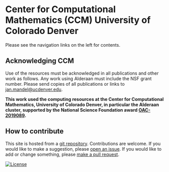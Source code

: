 # Center for Computational Mathematics (CCM) University of Colorado Denver

Please see the navigation links on the left for contents.

## Acknowledging CCM

Use of the resources must be acknowledged in all publications and other work as follows. Any work using Alderaan must include the NSF grant number. Please send copies of all publications or links to jan.mandel@ucdenver.edu.

**This work used the computing resources at the Center for Computational Mathematics, University of Colorado Denver, in particular the Alderaan cluster, supported by the National Science Foundation award [OAC-2019089](https://www.nsf.gov/awardsearch/showAward?AWD_ID=2019089).**

## How to contribute

This site is hosted from a [git repository](https://github.com/ccmucdenver/ccm-docs). Contributions are welcome. If you would like to make a suggestion, please [open an issue](https://github.com/ccmucdenver/ccm-docs/issues/new/choose). If you would like to add or change something, please [make a pull request](pull_request/).

[![License](https://img.shields.io/badge/License-Apache%202.0-blue.svg)](https://opensource.org/licenses/Apache-2.0)
